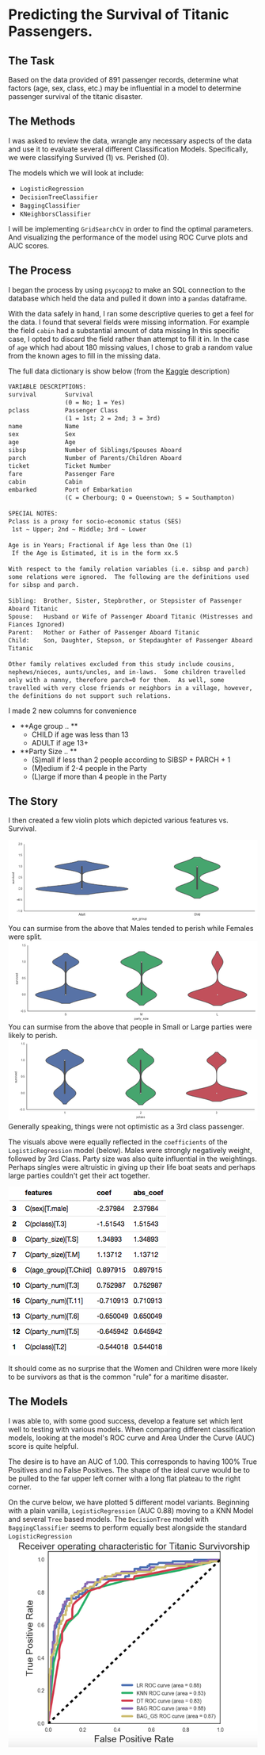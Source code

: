 # Predicting the Survival of Titanic Passengers.

## The Task
Based on the data provided of 891 passenger records, determine what factors (age, sex, class, etc.) may be influential in a model to determine passenger survival of the titanic disaster.

## The Methods
I was asked to review the data, wrangle any necessary aspects of the data and use it to evaluate several different Classification Models. Specifically, we were classifying Survived (1) vs. Perished (0).

The models which we will look at include:
- `LogisticRegression`
- `DecisionTreeClassifier`
- `BaggingClassifier`
- `KNeighborsClassifier`

I will be implementing `GridSearchCV` in order to find the optimal parameters. And visualizing the performance of the model using ROC Curve plots and AUC scores.

## The Process
I began the process by using `psycopg2` to make an SQL connection to the database which held the data and pulled it down into a `pandas` dataframe.

With the data safely in hand, I ran some descriptive queries to get a feel for the data. I found that several fields were missing information. For example the field `cabin` had a substantial amount of data missing In this specific case, I opted to discard the field rather than attempt to fill it in. In the case of `age` which had about 180 missing values, I chose to grab a random value from the known ages to fill in the missing data.

The full data dictionary is show below (from the [Kaggle](https://www.kaggle.com/c/titanic/data) description)

```
VARIABLE DESCRIPTIONS:
survival        Survival
                (0 = No; 1 = Yes)
pclass          Passenger Class
                (1 = 1st; 2 = 2nd; 3 = 3rd)
name            Name
sex             Sex
age             Age
sibsp           Number of Siblings/Spouses Aboard
parch           Number of Parents/Children Aboard
ticket          Ticket Number
fare            Passenger Fare
cabin           Cabin
embarked        Port of Embarkation
                (C = Cherbourg; Q = Queenstown; S = Southampton)

SPECIAL NOTES:
Pclass is a proxy for socio-economic status (SES)
 1st ~ Upper; 2nd ~ Middle; 3rd ~ Lower

Age is in Years; Fractional if Age less than One (1)
 If the Age is Estimated, it is in the form xx.5

With respect to the family relation variables (i.e. sibsp and parch)
some relations were ignored.  The following are the definitions used
for sibsp and parch.

Sibling:  Brother, Sister, Stepbrother, or Stepsister of Passenger Aboard Titanic
Spouse:   Husband or Wife of Passenger Aboard Titanic (Mistresses and Fiances Ignored)
Parent:   Mother or Father of Passenger Aboard Titanic
Child:    Son, Daughter, Stepson, or Stepdaughter of Passenger Aboard Titanic

Other family relatives excluded from this study include cousins,
nephews/nieces, aunts/uncles, and in-laws.  Some children travelled
only with a nanny, therefore parch=0 for them.  As well, some
travelled with very close friends or neighbors in a village, however,
the definitions do not support such relations.
```

I made 2 new columns for convenience
- **Age group .. **
  - CHILD if age was less than 13
  - ADULT if age 13+
- **Party Size .. **
  - (S)mall if less than 2 people according to SIBSP + PARCH + 1
  - (M)edium if 2-4 people in the Party
  - (L)arge if more than 4 people in the Party

## The Story

I then created a few violin plots which depicted various features vs. Survival.

![](/images/titanic_project/age_survival.png)
You can surmise from the above that Males tended to perish while Females were split.
![](/images/titanic_project/party-size_survival.png)
You can surmise from the above that people in Small or Large parties were likely to perish.
![](/images/titanic_project/class_survival.png)
Generally speaking, things were not optimistic as a 3rd class passenger.

The visuals above were equally reflected in the `coefficients` of the `LogisticRegression` model (below). Males were strongly negatively weight, followed by 3rd Class. Party size was also quite influential in the weightings. Perhaps singles were altruistic in giving up their life boat seats and perhaps large parties couldn't get their act together.

![](/images/titanic_project/coefs.png)

It should come as no surprise that the Women and Children were more likely to be survivors as that is the common "rule" for a maritime disaster.

## The Models

I was able to, with some good success, develop a feature set which lent well to testing with various models. When comparing different classification models, looking at the model's ROC curve and Area Under the Curve (AUC) score is quite helpful.

The desire is to have an AUC of 1.00. This corresponds to having 100% True Positives and no False Positives. The shape of the ideal curve would be to be pulled to the far upper left corner with a long flat plateau to the right corner.

On the curve below, we have plotted 5 different model variants. Beginning with a plain vanilla, `LogisticRegression` (AUC 0.88) moving to a KNN Model and several `Tree` based models. The `DecisionTree` model with `BaggingClassifier` seems to perform equally best alongside the standard `LogisticRegression`
![](/images/titanic_project/roc_curve.png)
